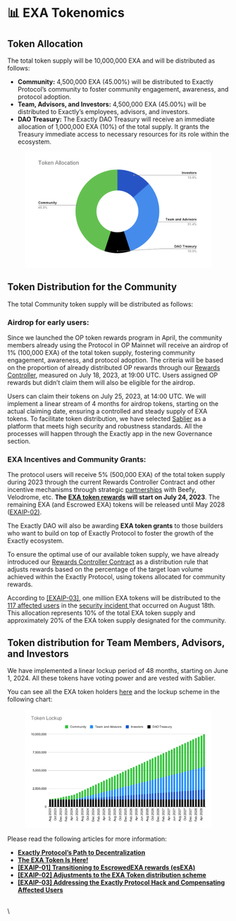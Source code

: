 # 📊 EXA Tokenomics

## Token Allocation <a href="#id-8de4" id="id-8de4"></a>

The total token supply will be 10,000,000 EXA and will be distributed as follows:

* **Community:** 4,500,000 EXA (45.00%) will be distributed to Exactly Protocol’s community to foster community engagement, awareness, and protocol adoption.
* **Team, Advisors, and Investors:** 4,500,000 EXA (45.00%) will be distributed to Exactly’s employees, advisors, and investors.
* **DAO Treasury:** The Exactly DAO Treasury will receive an immediate allocation of 1,000,000 EXA (10%) of the total supply. It grants the Treasury immediate access to necessary resources for its role within the ecosystem.

<figure><img src="../../.gitbook/assets/image (1).png" alt="" width="563"><figcaption></figcaption></figure>

## Token Distribution for the Community <a href="#id-2394" id="id-2394"></a>

The total Community token supply will be distributed as follows:

### **Airdrop for early users:** <a href="#id-71b6" id="id-71b6"></a>

Since we launched the OP token rewards program in April, the community members already using the Protocol in OP Mainnet will receive an airdrop of 1% (100,000 EXA) of the total token supply, fostering community engagement, awareness, and protocol adoption. The criteria will be based on the proportion of already distributed OP rewards through our [Rewards Controller](https://docs.exact.ly/guides/protocol/rewardscontroller), measured on July 18, 2023, at 19:00 UTC. Users assigned OP rewards but didn’t claim them will also be eligible for the airdrop.

Users can claim their tokens on July 25, 2023, at 14:00 UTC. We will implement a linear stream of 4 months for airdrop tokens, starting on the actual claiming date, ensuring a controlled and steady supply of EXA tokens. To facilitate token distribution, we have selected [Sablier](https://sablier.com/) as a platform that meets high security and robustness standards. All the processes will happen through the Exactly app in the new Governance section.

### **EXA Incentives and Community Grants:** <a href="#f9d8" id="f9d8"></a>

The protocol users will receive 5% (500,000 EXA) of the total token supply during 2023 through the current Rewards Controller Contract and other incentive mechanisms through strategic [partnerships](https://docs.exact.ly/resources/partnerships) with Beefy, Velodrome, etc. **The** [**EXA token rewards**](https://medium.com/@exactly_protocol/exactly-rewards-update-introducing-exa-rewards-extending-op-rewards-program-6dd4a3dffe7a) **will start on July 24, 2023**. The remaining EXA (and Escrowed EXA) tokens will be released until May 2028 ([EXAIP-02)](https://gov.exact.ly/#/proposal/0xe8582ed61b471cddedf865aad15138503f4bd71813ece8c66f0325507ac1c2f9).

The Exactly DAO will also be awarding **EXA token grants** to those builders who want to build on top of Exactly Protocol to foster the growth of the Exactly ecosystem.

To ensure the optimal use of our available token supply, we have already introduced our [Rewards Controller Contract](https://docs.exact.ly/guides/protocol/rewardscontroller) as a distribution rule that adjusts rewards based on the percentage of the target loan volume achieved within the Exactly Protocol, using tokens allocated for community rewards.

According to [\[EXAIP-03\]](https://medium.com/@exactly_protocol/exaip-03-addressing-the-exactly-protocol-hack-and-compensating-affected-users-6e2cd4a0a179), one million EXA tokens will be distributed to the [117 affected users](https://docs.google.com/spreadsheets/d/1kZCGUnwhN6rXHZjPZrzayzZPHUmm1L_hypvpRGcqdO0/edit#gid=1354393790) in the [security incident ](https://medium.com/@exactly_protocol/exactly-protocol-incident-post-mortem-b4293d97e3ed)that occurred on August 18th. This allocation represents 10% of the total EXA token supply and approximately 20% of the EXA token supply designated for the community.

## Token distribution for Team Members, Advisors, and Investors <a href="#id-6f74" id="id-6f74"></a>

We have implemented a linear lockup period of 48 months, starting on June 1, 2024. All these tokens have voting power and are vested with Sablier.&#x20;

You can see all the EXA token holders [here](https://optimistic.etherscan.io/token/0x1e925de1c68ef83bd98ee3e130ef14a50309c01b#balances) and the lockup scheme in the following chart:

<figure><img src="../../.gitbook/assets/Token Lockup (3).svg" alt=""><figcaption></figcaption></figure>

Please read the following articles for more information:

* [**Exactly Protocol’s Path to Decentralization**](https://medium.com/@exactly_protocol/exactly-protocols-path-to-decentralization-7a6e2099cf7c)
* [**The EXA Token Is Here!**](https://medium.com/@exactly_protocol/the-exa-token-is-here-88a2449c4eb3)
* [**\[EXAIP-01\] Transitioning to EscrowedEXA rewards (esEXA)**](https://medium.com/@exactly_protocol/exaip-01-transitioning-to-escrowedexa-rewards-esexa-d387e1f63600)
* [**\[EXAIP-02\] Adjustments to the EXA Token distribution scheme**](https://medium.com/@exactly_protocol/exaip-02-adjustments-to-the-exa-token-distribution-scheme-c8e54f503128)
* [**\[EXAIP-03\] Addressing the Exactly Protocol Hack and Compensating Affected Users**](https://medium.com/@exactly_protocol/exaip-03-addressing-the-exactly-protocol-hack-and-compensating-affected-users-6e2cd4a0a179)

\
\
